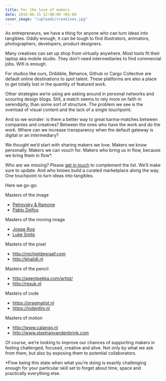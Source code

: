 ```yaml
---
title: For the love of makers
date: 2016-06-15 12:00:00 +02:00
cover_image: "/uploads/creatives.jpg"
---
```


As entrepreneurs, we have a thing for anyone who can turn ideas into tangibles. Oddly enough, it can be tough to find illustrators, animators, photographers, developers, product designers.

Many creatives can set up shop from virtually anywhere. Most tools fit their laptop aka mobile studio. They don’t need intermediaries to find commercial jobs. Wifi is enough. 

For studios like ours, Dribbble, Behance, Github or Cargo Collective are default online destinations to spot talent. These platforms are also a place to get totally lost in the quantity of featured work. 

Other strategies we’re using are asking around in personal networks and scouring design blogs. Still, a match seems to rely more on faith in serendipity, than some sort of structure. The problem we see is the overload of visual content and the lack of a single touchpoint.

And so we wonder: is there a better way to great karma-matches between companies and creatives? Between the ones who have the work and do the work. Where can we increase transparency when the default gateway is digital or an intermediary?

We thought we’d start with sharing makers we love. Makers we know personally. Makers we can vouch for. Makers who bring us in flow, because we bring them in flow*. 

Who are we missing? Please [get in touch](mailto:hello@backspace.studio) to complement the list. We’ll make sure to update. And who knows build a curated marketplace along the way. One touchpoint to turn ideas into tangibles.

Here we go-go:

Masters of the image
* [Petrovsky & Ramone](http://love.petrovskyramone.com)
* [Pablo Delfos](http://www.pablodelfos.com)

Masters of the moving image
* [Joppe Rog](http://jopperog.com)
* [Luke Smits](http://www.snotyoung.com/)

Masters of the pixel
* http://michieldegraaf.com
* http://khalidl.nl

Masters of the pencil
* http://agentpekka.com/artist/
* http://resuk.nl

Masters of code
* https://pragmatist.nl
* https://indentity.nl

Masters of motion
* http://www.calango.nl
* http://www.stephanvandenbrink.com

Of course, we’re looking to improve our chances of supporting makers in feeling challenged, focused, creative and alive. Not only by what we ask from them, but also by exposing them to potential collaborators.

*Flow being this state when what you’re doing is exactly challenging enough for your particular skill set to forget about time, space and practically everything else. 